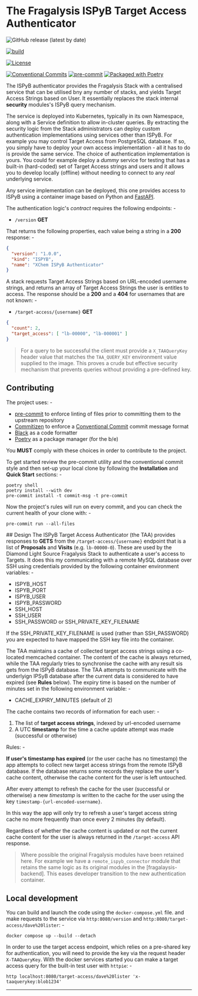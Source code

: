 # The Fragalysis ISPyB Target Access Authenticator

![GitHub release (latest by date)](https://img.shields.io/github/v/release/xchem/fragalysis-ispyb-target-access-authenticator)

[![build](https://github.com/xchem/fragalysis-ispyb-target-access-authenticator/actions/workflows/build.yaml/badge.svg)](https://github.com/xchem/fragalysis-ispyb-target-access-authenticator/actions/workflows/build.yaml)

[![License](http://img.shields.io/badge/license-Apache%202.0-blue.svg?style=flat)](https://github.com/xchem/fragalysis-ispyb-target-access-authenticator/blob/master/LICENSE.txt)

[![Conventional Commits](https://img.shields.io/badge/Conventional%20Commits-1.0.0-yellow.svg)](https://conventionalcommits.org)
[![pre-commit](https://img.shields.io/badge/pre--commit-enabled-brightgreen?logo=pre-commit&logoColor=white)](https://github.com/pre-commit/pre-commit)
[![Packaged with Poetry](https://img.shields.io/badge/packaging-poetry-cyan.svg)](https://python-poetry.org/)

The ISPyB authenticator provides the Fragalysis Stack with a centralised service that
can be utilised bny any number of stacks, and yields Target Access Strings based on User.
It essentially replaces the stack internal **security** modules's ISPyB query mechanism.

The service is deployed into Kubernetes, typically in its own Namespace, along
with a Service definition to allow in-cluster queries. By extracting the security
logic from the Stack administrators can deploy custom authentication implementations
using services other than ISPyB. For example you may control Target Access from
PostgreSQL database. If so, you simply have to deploy your own access implementation -
all it has to do is provide the same service. The choice of authentication
implementation is yours. You could for example  deploy a _dummy_ service for testing that
has a built-in (hard-coded) set of Target Access strings and users and it allows
you to develop locally (offline) without needing to connect to any _real_
underlying service.

Any service implementation can be deployed, this one provides access to ISPyB
using a container image based on Python and [FastAPI].

The authentication logic's _contract_ requires the following endpoints: -

-   `/version` **GET**

That returns the following properties, each value being a string in a **200** response: -

```json
{
  "version": "1.0.0",
  "kind": "ISPYB",
  "name": "XChem ISPyB Authenticator"
}
```

A stack requests Target Access Strings based on URL-encoded username strings,
and returns an array of Target Access Strings the user is entitles to access.
The response should be a **200** and a **404** for usernames
that are not known: -

-   `/target-access/{username}` **GET**

```json
{
  "count": 2,
  "target_access": [ "lb-00000", "lb-000001" ]
}
```

>   For a query to be successful the client must provide a `X_TAAQueryKey` header value
    that matches the `TAA_QUERY_KEY` environment value supplied to the image.
    This proves a crude but effective security mechanism that prevents queries without
    providing a pre-defined key.

## Contributing
The project uses: -

- [pre-commit] to enforce linting of files prior to committing them to the
  upstream repository
- [Commitizen] to enforce a [Conventional Commit] commit message format
- [Black] as a code formatter
- [Poetry] as a package manager (for the b/e)

You **MUST** comply with these choices in order to  contribute to the project.

To get started review the pre-commit utility and the conventional commit style
and then set-up your local clone by following the **Installation** and
**Quick Start** sections: -

    poetry shell
    poetry install --with dev
    pre-commit install -t commit-msg -t pre-commit

Now the project's rules will run on every commit, and you can check the
current health of your clone with: -

    pre-commit run --all-files

## Design
The ISPyB Target Access Authenticator (the TAA) provides responses to **GETS** from the
`/target-access/{username}` endpoint that is a list of **Proposals** and **Visits**
(e.g. `lb-00000-0`). These are used by the Diamond Light Source Fragalysis Stack to
authenticate a user's access to Targets. It does this my communicating with a
remote MySQL database over SSH using credentials provided by the following container
environment variables: -

-   ISPYB_HOST
-   ISPYB_PORT
-   ISPYB_USER
-   ISPYB_PASSWORD
-   SSH_HOST
-   SSH_USER
-   SSH_PASSWORD or SSH_PRIVATE_KEY_FILENAME

If the SSH_PRIVATE_KEY_FILENAME is used (rather than SSH_PASSWORD) you are expected
to have mapped the SSH key file into the container.

The TAA maintains a cache of collected target access strings using a co-located memcached
container. The content of the cache is always returned, while the TAA regularly
tries to synchronise the cache with any result sis gets from the ISPyB database.
The TAA attempts to communicate with the underlyign IPSyB database after the
current data is considered to have expired (see **Rules** below). The expiry time
is based on the number of minutes set in the following environment variable: -

-   CACHE_EXPIRY_MINUTES (default of 2)

The cache contains two records of information for each user: -

1.  The list of **target access strings**, indexed by url-encoded username
2.  A UTC **timestamp** for the time a cache update attempt was made (successful or otherwise)

Rules: -

**If user's timestamp has expired** (or the user cache has no timestamp)
the app attempts to collect new target access strings from the remote
ISPyB database. If the database returns some records they replace the user's
cache content, otherwise the cache content for the user is left untouched.

After every attempt to refresh the cache for the user (successful or otherwise)
a new *timestamp* is written to the cache for the user using the key
`timestamp-{url-encoded-username}`.

In this way the app will only try to refresh a user's target access string cache
no more frequently than once every 2 minutes (by default).

Regardless of whether the cache content is updated or not the current cache content
for the user is always returned in the `/target-access` API response.

>   Where possible the original Fragalysis modules have been retained here.
    For example we have a `remote_ispyb_connector` module that retains the same logic
    as its original modules in the [fragalaysis-backend]. This eases developer
    transition to the new authentication container.

## Local development
You can build and launch the code using the `docker-compose.yml` file.
and make requests to the service via `http:8080/version`
and `http:8080/target-access/dave%20lister`: -

    docker compose up --build --detach

In order to use the target access endpoint, which relies on a pre-shared key for
authentication, you will need to provide the key via the request header
`X-TAAQueryKey`. With the docker services started you can make a target access query
for the built-in test user with `httpie`: -

    http localhost:8080/target-access/dave%20lister 'x-taaquerykey:blob1234'

---

[black]: https://black.readthedocs.io/en/stable
[commitizen]: https://commitizen-tools.github.io/commitizen/
[conventional commit]: https://www.conventionalcommits.org/en/v1.0.0/
[fastapi]: https://fastapi.tiangolo.com
[fragalysis-backend]: https://github.com/xchem/fragalysis-backend
[poetry]: https://python-poetry.org
[pre-commit]: https://pre-commit.com
